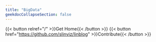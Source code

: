 ```yaml
---
title: "BigData"
geekdocCollapseSection: false
---
```


{{< button relref="/" >}}Get Home{{< /button >}}
{{< button href="https://github.com/slinviz/linblog" >}}Contribute{{< /button >}}